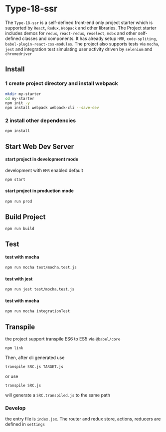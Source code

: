 # **Type-18-ssr**

The `Type-18-ssr` is a self-defined front-end only project starter which is supported by `React`, `Redux`, `Webpack` and other libraries. The Project starter includes demos for `redux`, `react-redux`, `reselect`, `mobx` and other self-defined classes and components. It has already setup `HMR`, `code-spliting`, `babel-plugin-react-css-modules`. The project also supports tests via `mocha`, `jest` and integration test simulating user activity driven by `selenium` and `chromedriver`


## **Install**
### 1 create project directory and install webpack
```bash
mkdir my-starter
cd my-starter
npm init -y
npm install webpack webpack-cli --save-dev
```
### 2 install other dependencies
```bash
npm install
```

## **Start Web Dev Server**
#### start project in development mode

development with `HMR` enabled default
```bash
npm start
```
#### start project in production mode
```bash
npm run prod
```

## **Build Project**
```bash
npm run build
```

## **Test**
#### test with mocha
```bash
npm run mocha test/mocha.test.js
```
#### test with jest
```bash
npm run jest test/mocha.test.js
```
#### test with mocha
```bash
npm run mocha integrationTest
```
## **Transpile**
the project support transpile ES6 to ES5 via `@babel/core`
```bash
npm link
```
Then, after cli generated
use
```bash
transpile SRC.js TARGET.js
```
or use
```bash
transpile SRC.js
```
will generate a `SRC.transpiled.js` to the same path

### **Develop**
the entry file is `index.jsx`. The router and redux store, actions, reducers are defined in `settings`
